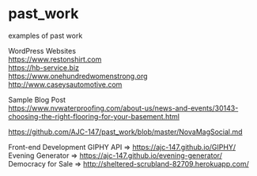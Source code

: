 # past_work
examples of past work

WordPress Websites <br>
https://www.restonshirt.com <br>
https://hb-service.biz <br>
https://www.onehundredwomenstrong.org <br>
http://www.caseysautomotive.com <br>

Sample Blog Post <br>
https://www.nvwaterproofing.com/about-us/news-and-events/30143-choosing-the-right-flooring-for-your-basement.html

https://github.com/AJC-147/past_work/blob/master/NovaMagSocial.md

Front-end Development
GIPHY API => https://ajc-147.github.io/GIPHY/
Evening Generator => https://ajc-147.github.io/evening-generator/
Democracy for Sale => http://sheltered-scrubland-82709.herokuapp.com/
